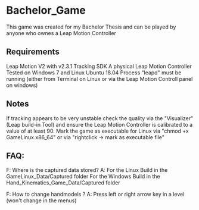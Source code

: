 # Bachelor_Game
This game was created for my Bachelor Thesis and can be played by anyone who ownes a Leap Motion Controller

## Requirements 
 Leap Motion V2 with v2.3.1 Tracking SDK 
 A physical Leap Motion Controller 
 Tested on Windows 7 and Linux Ubuntu 18.04
 Process "leapd" must be running (either from Terminal on Linux or via the Leap Motion Controll panel on windows)
 
## Notes 
If tracking appears to be very unstable check the quality via the "Visualizer" (Leap build-in Tool) and ensure the Leap Motion 
Controller is calibrated to a value of at least 90. 
Mark the game as executable for Linux via "chmod +x GameLinux.x86_64" or via "rightclick -> mark as executable file"


## FAQ: 
F: Where is the captured data stored? 
A: For the Linux Build in the GameLinux_Data/Captured folder
   For the Windows Build in the Hand_Kinematics_Game_Data/Captured folder

F: How to change handmodels ?
A: Press left or right arrow key in a level (won't change in the menus)

